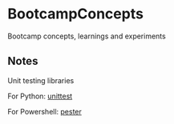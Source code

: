 # **BootcampConcepts**
Bootcamp concepts, learnings and experiments

## **Notes**
Unit testing libraries

For Python: [unittest](https://docs.python.org/3/library/unittest.html#basic-example)

For Powershell: [pester](https://github.com/pester/Pester)

